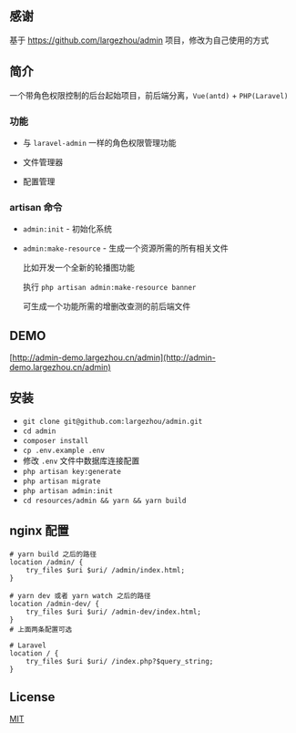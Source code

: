 ## 感谢

基于 https://github.com/largezhou/admin 项目，修改为自己使用的方式

## 简介

一个带角色权限控制的后台起始项目，前后端分离，`Vue(antd)` + `PHP(Laravel)`

### 功能

- 与 `laravel-admin` 一样的角色权限管理功能

- 文件管理器

- 配置管理

### artisan 命令

- `admin:init` - 初始化系统

- `admin:make-resource` - 生成一个资源所需的所有相关文件

  比如开发一个全新的轮播图功能

  执行 `php artisan admin:make-resource banner`

  可生成一个功能所需的增删改查测的前后端文件 

## DEMO

[http://admin-demo.largezhou.cn/admin](http://admin-demo.largezhou.cn/admin)

## 安装

- `git clone git@github.com:largezhou/admin.git`
- `cd admin`
- `composer install`
- `cp .env.example .env`
- 修改 `.env` 文件中数据库连接配置
- `php artisan key:generate`
- `php artisan migrate`
- `php artisan admin:init`
- `cd resources/admin && yarn && yarn build`

## nginx 配置

```nginx
# yarn build 之后的路径
location /admin/ {
    try_files $uri $uri/ /admin/index.html;
}

# yarn dev 或者 yarn watch 之后的路径
location /admin-dev/ {
    try_files $uri $uri/ /admin-dev/index.html;
}
# 上面两条配置可选

# Laravel
location / {
    try_files $uri $uri/ /index.php?$query_string;
}
```

## License
[MIT](LICENSE)
